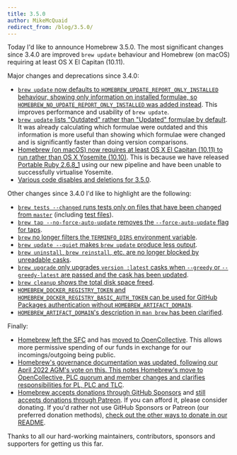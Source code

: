 ```yaml
---
title: 3.5.0
author: MikeMcQuaid
redirect_from: /blog/3.5.0/
---
```

Today I'd like to announce Homebrew 3.5.0. The most significant changes since 3.4.0 are improved `brew update` behaviour and Homebrew (on macOS) requiring at least OS X El Capitan (10.11).

Major changes and deprecations since 3.4.0:

- [`brew update` now defaults to `HOMEBREW_UPDATE_REPORT_ONLY_INSTALLED` behaviour, showing only information on installed formulae, so `HOMEBREW_NO_UPDATE_REPORT_ONLY_INSTALLED` was added instead](https://github.com/Homebrew/brew/pull/13299). This improves performance and usability of `brew update`.
- [`brew update` lists "Outdated" rather than "Updated" formulae by default](https://github.com/Homebrew/brew/pull/13375). It was already calculating which formulae were outdated and this information is more useful than showing which formulae were changed and is significantly faster than doing version comparisons.
- [Homebrew (on macOS) now requires at least OS X El Capitan (10.11) to run rather than OS X Yosemite (10.10)](https://github.com/Homebrew/brew/pull/13378). This is because we have released [Portable Ruby 2.6.8_1](https://github.com/Homebrew/brew/pull/13376) using our new pipeline and have been unable to successfully virtualise Yosemite.
- [Various code disables and deletions for 3.5.0](https://github.com/Homebrew/brew/pull/13347).

Other changes since 3.4.0 I'd like to highlight are the following:

- [`brew tests --changed` runs tests only on files that have been changed from `master`](https://github.com/Homebrew/brew/pull/13158) (including [test files](https://github.com/Homebrew/brew/pull/13237)).
- [`brew tap --no-force-auto-update` removes the `--force-auto-update` flag for taps](https://github.com/Homebrew/brew/pull/13253).
- [`brew` no longer filters the `TERMINFO_DIRS` environment variable](https://github.com/Homebrew/brew/pull/13273).
- [`brew update --quiet` makes `brew update` produce less output](https://github.com/Homebrew/brew/pull/13245).
- [`brew uninstall`, `brew reinstall`, etc. are no longer blocked by unreadable casks](https://github.com/Homebrew/brew/pull/13289).
- [`brew upgrade` only upgrades `version :latest` casks when `--greedy` or `--greedy-latest` are passed and the cask has been updated](https://github.com/Homebrew/brew/pull/13275).
- [`brew cleanup` shows the total disk space freed](https://github.com/Homebrew/brew/pull/12970).
- [`HOMEBREW_DOCKER_REGISTRY_TOKEN` and `HOMEBREW_DOCKER_REGISTRY_BASIC_AUTH_TOKEN` can be used for GitHub Packages authentication without `HOMEBREW_ARTIFACT_DOMAIN`](https://github.com/Homebrew/brew/pull/13313).
- [`HOMEBREW_ARTIFACT_DOMAIN`'s description in `man brew` has been clarified](https://github.com/Homebrew/brew/pull/13227).

Finally:

- [Homebrew left the SFC](https://github.com/Homebrew/brew/pull/12532) and has [moved to OpenCollective](https://opencollective.com/homebrew). This allows more permissive spending of our funds in exchange for our incomings/outgoing being public.
- [Homebrew's governance documentation was updated, following our April 2022 AGM's vote on this. This notes Homebrew's move to OpenCollective, PLC quorum and member changes and clarifies responsibilities for PL, PLC and TLC](https://github.com/Homebrew/brew/pull/13073).
- [Homebrew accepts donations through GitHub Sponsors](https://github.com/sponsors/Homebrew) and [still accepts donations through Patreon](https://www.patreon.com/homebrew). If you can afford it, please consider donating. If you'd rather not use GitHub Sponsors or Patreon (our preferred donation methods), [check out the other ways to donate in our README](https://github.com/homebrew/brew/#donations).

Thanks to all our hard-working maintainers, contributors, sponsors and supporters for getting us this far.
